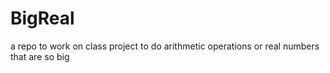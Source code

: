 # BigReal
a repo to work on class project to do arithmetic operations or real numbers that are so big
